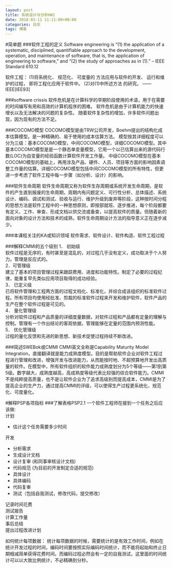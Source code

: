 ```yaml
---
layout: post
title: 系统设计与分析HW1
date: 2018-03-11 11:11:00+00:00
categories: 日志
tags: 博客
---
```

#简单题
###软件工程的定义
Software engineering is “(1) the application of a systematic, disciplined, quantifiable approach to the development, operation, and maintenance of software, that is, the application of engineering to software,” and “(2) the study of approaches as in (1).” – IEEE Standard 610.12

软件工程： (1)将系统化、 规范化、 可度量的
方法应用与软件的开发、 运行和维护的过程，
即将工程化应用于软件中。 (2)对(1)中所述方法
的研究。 ——IEEE[IEE93]

###software crissis
软件危机是在计算科学的早期阶段使用的术语，用于在需要的时间编写有用和高效的计算机程序的困难。 软件危机是由于计算机能力的快速增长以及无法解决的问题的复杂性。 随着软件复杂性的增加，许多软件问题出现，因为现有的方法不足。

###COCOMO模型
COCOMO模型是由TRW公司开发，Boehm提出的结构化成本估算模型。是一种精确的、易于使用的成本估算方法。
模型按其详细程度可以分为三级：基本COCOMO模型，中间COCOMO模型，详细COCOMO模型。其中基本COCOMO模型是是一个静态单变量模型，它用一个以已估算出来的源代码行数(LOC)为自变量的经验函数计算软件开发工作量。 中级COCOMO模型在基本COCOMO模型的基础上，再用涉及产品、硬件、人员、项目等方面的影响因素调整工作量的估算。详细COCOMO模型包括中间COCOMO模型的所有特性，但更进一步考虑了软件工程中每一步骤（如分析、设计）的影响。

###软件生命周期
软件生命周期又称为软件生存周期或系统开发生命周期，是软件的产生直到报废的生命周期，周期内有问题定义、可行性分析、总体描述、系统设计、编码、调试和测试、验收与运行、维护升级到废弃等阶段，这种按时间分程的思想方法是软件工程中的一种思想原则，即按部就班、逐步推进，每个阶段都要有定义、工作、审查、形成文档以供交流或备查，以提高软件的质量。但随着新的面向对象的设计方法和技术的成熟，软件生命周期设计方法的指导意义正在逐步减少。

###本课程关注的KA或知识领域
软件需求、软件设计、软件构造、软件工程过程

###解释CMMI的五个级别
1． 初始级  
软件过程是无序的，有时甚至是混乱的，对过程几乎没有定义，成功取决于个人努力。管理是反应式的。<br>
2．可管理级<br>
建立了基本的项目管理过程来跟踪费用、进度和功能特性。制定了必要的过程纪律，能重复早先类似应用项目取得的成功经验。<br>
3． 已定义级<br>
已将软件管理和工程两方面的过程文档化、标准化，并综合成该组织的标准软件过程。所有项目均使用经批准、剪裁的标准软件过程来开发和维护软件，软件产品的生产在整个软件过程是可见的。<br>
4． 量化管理级<br>
分析对软件过程和产品质量的详细度量数据，对软件过程和产品都有定量的理解与控制。管理有一个作出结论的客观依据，管理能够在定量的范围内预测性能。<br>
5． 优化管理级<br>
过程的量化反馈和先进的新思想、新技术促使过程持续不断改进。

###简述SWEBok或CMMI
CMMI英文全称是Capability Maturity Model Integration，直接翻译就是能力成熟度模型。目的是帮助软件企业对软件工程过程进行管理和改进，增强开发与改进能力，从而能按时地、不超预算地开发出高质量的软件。在模型中，所有软件组织的软件能力成熟度划分为5个等级——第1到第5级。数字越大，成熟度越高，高成熟度等级代表比较强的综合软件能力。CMMI不是纯粹提高质量，也不是让软件企业为了追求高级别而提高成本，CMMI是为了提高企业的生产力，通过提高CMMI的评级，可以使得生产过程更系统化、规范化、可度量化。


#解释PSP各项指标
###了解表格PSP2.1
一个软件工程师在接到一个任务之后应该做:<br>
计划

* 估计这个任务需要多少时间

开发

* 分析需求
* 生成设计文档
* 设计复审 (和同事审核设计文档)
* 代码规范 (为目前的开发制定合适的规范)
* 具体设计
* 具体编码
* 代码复审
* 测试（包括自我测试，修改代码，提交修改）

记录时间花费<br>
测试报告<br>
计算工作量<br>
事后总结<br>
提出过程改进计划

如何统计每项数据：
统计每项数据的时候，需要统计的是有效工作时间，例如在统计开发过程的时间，编码时间要按照实际编码时间统计，而不能将起始和终止日期相减简单获得花费时间。而编码过程必然会有一定的自我测试，这里面的时间统计可以以大致比例统计，不必精确到分秒。
